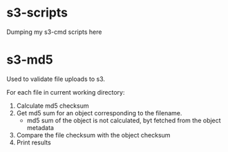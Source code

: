 # s3-scripts

Dumping my s3-cmd scripts here

# s3-md5

Used to validate file uploads to s3.

For each file in current working directory:

1) Calculate md5 checksum
2) Get md5 sum for an object corresponding to the filename.
    * md5 sum of the object is not calculated, byt fetched from the object metadata
3) Compare the file checksum with the object checksum
4) Print results
